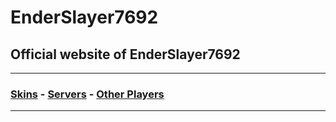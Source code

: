 # EnderSlayer7692
## Official website of EnderSlayer7692
******
### [Skins](pages/skins/index.md) - [Servers](pages/servers/index.md) - [Other Players](pages/players/index.md)
******
